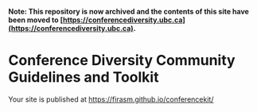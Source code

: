 **Note: This repository is now archived and the contents of this site have been moved to [https://conferencediversity.ubc.ca](https://conferencediversity.ubc.ca).**


# Conference Diversity Community Guidelines and Toolkit

Your site is published at https://firasm.github.io/conferencekit/
